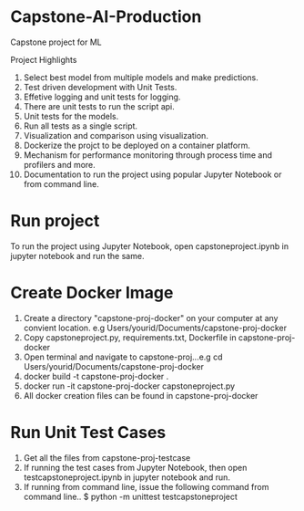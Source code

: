 # Capstone-AI-Production
Capstone project for ML

Project Highlights
1. Select best model from multiple models and make predictions.
2. Test driven development with Unit Tests.
3. Effetive logging and unit tests for logging.
4. There are unit tests to run the script api.
5. Unit tests for the models.
6. Run all tests as a single script.
7. Visualization and comparison using visualization.
8. Dockerize the projct to be deployed on a container platform.
9. Mechanism for performance monitoring through process time and profilers and more.
10. Documentation to run the project using popular Jupyter Notebook or from command line.

# Run project
To run the project using Jupyter Notebook, open capstoneproject.ipynb in jupyter notebook and run the same.

# Create Docker Image
1. Create a directory "capstone-proj-docker" on your computer at any convient location. e.g Users/yourid/Documents/capstone-proj-docker
2. Copy capstoneproject.py, requirements.txt, Dockerfile in capstone-proj-docker
3. Open terminal and navigate to capstone-proj...e.g cd Users/yourid/Documents/capstone-proj-docker
4. docker build -t capstone-proj-docker .
5. docker run -it capstone-proj-docker capstoneproject.py
6. All docker creation files can be found in capstone-proj-docker

# Run Unit Test Cases
1. Get all the files from capstone-proj-testcase
2. If running the test cases from Jupyter Notebook, then open testcapstoneproject.ipynb in jupyter notebook and run.
3. If running from command line, issue the following command from command line..
           $ python -m unittest testcapstoneproject
